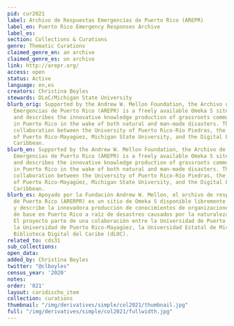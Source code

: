 ```yaml
---
pid: cur2021
label: Archivo de Respuestas Emergencias de Puerto Rico (AREPR)
label_en: Puerto Rico Emergency Responses Archive
label_es:
section: Collections & Curations
genre: Thematic Curations
claimed_genre_en: an archive
claimed_genre_es: un archivo
link: http://arepr.org/
access: open
status: Active
language: en,es
creators: Christina Boyles
stewards: DLoC/Michigan State University
blurb_orig: Supported by the Andrew W. Mellon Foundation, the Archivo de Respuestas
  Emergencias de Puerto Rico (AREPR) is a freely available Omeka S site that depicts
  and describes the innovative knowledge production of grassroots community organizations
  in Puerto Rico in the wake of both natural and man-made disasters. The project involves
  collaboration between the University of Puerto Rico-Río Piedras, the University
  of Puerto Rico-Mayagüez, Michigan State University, and the Digital Library of the
  Caribbean.
blurb_en: Supported by the Andrew W. Mellon Foundation, the Archivo de Respuestas
  Emergencias de Puerto Rico (AREPR) is a freely available Omeka S site that depicts
  and describes the innovative knowledge production of grassroots community organizations
  in Puerto Rico in the wake of both natural and man-made disasters. The project involves
  collaboration between the University of Puerto Rico-Río Piedras, the University
  of Puerto Rico-Mayagüez, Michigan State University, and the Digital Library of the
  Caribbean.
blurb_es: Apoyado por la Fundación Andrew W. Mellon, el archivo de respuestas de emergencias
  de Puerto Rico (ARERPR) es un sitio de Omeka S disponible libremente que representa
  y describe la innovadora producción de conocimientos de organizaciones comunitarias
  de base en Puerto Rico a raíz de desastres causados por la naturaleza o el hombre.
  El proyecto parte de una colaboración entre la Universidad de Puerto Rico-Río Piedras,
  la Universidad de Puerto Rico-Mayagüez, la Universidad Estatal de Michigan y la
  Biblioteca Digital del Caribe (dLOC).
related_to: cds31
sub_collections:
open_data:
added_by: Christina Boyles
twitter: "@clboyles"
census_year: '2020'
notes:
order: '021'
layout: caridischo_item
collection: curations
thumbnail: "/img/derivatives/simple/col2021/thumbnail.jpg"
full: "/img/derivatives/simple/col2021/fullwidth.jpg"
---
```

